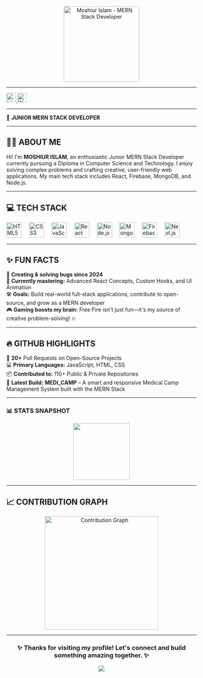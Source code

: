 <div align="center">
  <img height="200" src="https://i.ibb.co.com/mVQ6HZBH/git-hub-banner.png" alt="Moshiur Islam - MERN Stack Developer" />
</div>

---

<div align="left">
  <a href="https://www.linkedin.com/in/moshiur-islam28/" target="_blank">
    <img src="https://img.shields.io/static/v1?message=LinkedIn&logo=linkedin&label=&color=0077B5&logoColor=white&labelColor=&style=for-the-badge" height="25" alt="LinkedIn" />
  </a>
  <a href="https://wa.me/+8801327023639" target="_blank">
    <img src="https://img.shields.io/static/v1?message=WhatsApp&logo=whatsapp&label=&color=25D366&logoColor=white&labelColor=&style=for-the-badge" height="25" alt="WhatsApp" />
  </a>
</div>

---

<p align="left">🚀 <strong>JUNIOR MERN STACK DEVELOPER</strong></p>

---

## 👨‍💻 ABOUT ME

<p align="left">
  Hi! I'm <strong>MOSHIUR ISLAM</strong>, an enthusiastic Junior MERN Stack Developer currently pursuing a Diploma in Computer Science and Technology.
  I enjoy solving complex problems and crafting creative, user-friendly web applications.  
  My main tech stack includes React, Firebase, MongoDB, and Node.js.
</p>

---

## 💻 TECH STACK

<div align="left">
  <img src="https://img.shields.io/badge/HTML5-E34F26?logo=html5&logoColor=white&style=for-the-badge" height="40" alt="HTML5" />
  <img width="12" />
  <img src="https://img.shields.io/badge/CSS3-1572B6?logo=css3&logoColor=white&style=for-the-badge" height="40" alt="CSS3" />
  <img width="12" />
  <img src="https://img.shields.io/badge/JavaScript-F7DF1E?logo=javascript&logoColor=black&style=for-the-badge" height="40" alt="JavaScript" />
  <img width="12" />
  <img src="https://img.shields.io/badge/React-61DAFB?logo=react&logoColor=black&style=for-the-badge" height="40" alt="React" />
  <img width="12" />
  <img src="https://img.shields.io/badge/Node.js-339933?logo=nodedotjs&logoColor=white&style=for-the-badge" height="40" alt="Node.js" />
  <img width="12" />
  <img src="https://img.shields.io/badge/MongoDB-47A248?logo=mongodb&logoColor=white&style=for-the-badge" height="40" alt="MongoDB" />
  <img width="12" />
  <img src="https://img.shields.io/badge/Firebase-FFCA28?logo=firebase&logoColor=black&style=for-the-badge" height="40" alt="Firebase" />
  <img width="12" />
  <img src="https://img.shields.io/badge/Next.js-000000?logo=nextdotjs&logoColor=white&style=for-the-badge" height="40" alt="Next.js" />
</div>

---

## ✨ FUN FACTS

<p align="left">
  🐞 <strong>Creating & solving bugs since 2024</strong><br>
  📘 <strong>Currently mastering:</strong> Advanced React Concepts, Custom Hooks, and UI Animation<br>
  🛠️ <strong>Goals:</strong> Build real-world full-stack applications, contribute to open-source, and grow as a MERN developer<br>
  🎮 <strong>Gaming boosts my brain:</strong> Free Fire isn't just fun—it's my source of creative problem-solving! 🔥
</p>

---

## 🔥 GITHUB HIGHLIGHTS

<p align="left">
  🔄 <strong>20+</strong> Pull Requests on Open-Source Projects<br>
  💻 <strong>Primary Languages:</strong> JavaScript, HTML, CSS<br>
  📦 <strong>Contributed to:</strong> 110+ Public & Private Repositories<br>
  🚀 <strong>Latest Build:</strong> <strong>MEDI_CAMP</strong> – A smart and responsive Medical Camp Management System built with the MERN Stack
</p>

---

### 📊 STATS SNAPSHOT

<div align="center">
  <img src="https://streak-stats.demolab.com?user=Moshiur-15&locale=en&mode=daily&theme=dracula&hide_border=false&border_radius=5" height="150" />
</div>

---

## 📈 CONTRIBUTION GRAPH

<div align="center">
  <img src="https://github-readme-activity-graph.vercel.app/graph?username=Moshiur-15&radius=16&theme=react&area=true&hide_border=true" height="300" alt="Contribution Graph" />
</div>

---

<div align="center">
  <h3>✨ Thanks for visiting my profile! Let's connect and build something amazing together. ✨</h3>
  
  [![](https://visitcount.itsvg.in/api?id=Moshiur-15&icon=0&color=0)](https://visitcount.itsvg.in)
</div>
